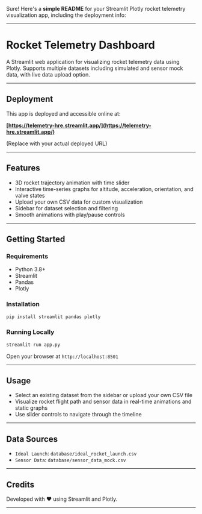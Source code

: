 Sure! Here's a **simple README** for your Streamlit Plotly rocket telemetry visualization app, including the deployment info:

---

# Rocket Telemetry Dashboard

A Streamlit web application for visualizing rocket telemetry data using Plotly.
Supports multiple datasets including simulated and sensor mock data, with live data upload option.

---
## Deployment

This app is deployed and accessible online at:

**[https://telemetry-hre.streamlit.app/](https://telemetry-hre.streamlit.app/)**

(Replace with your actual deployed URL)

---

## Features

* 3D rocket trajectory animation with time slider
* Interactive time-series graphs for altitude, acceleration, orientation, and valve states
* Upload your own CSV data for custom visualization
* Sidebar for dataset selection and filtering
* Smooth animations with play/pause controls

---

## Getting Started

### Requirements

* Python 3.8+
* Streamlit
* Pandas
* Plotly

### Installation

```bash
pip install streamlit pandas plotly
```

### Running Locally

```bash
streamlit run app.py
```

Open your browser at `http://localhost:8501`

---

## Usage

* Select an existing dataset from the sidebar or upload your own CSV file
* Visualize rocket flight path and sensor data in real-time animations and static graphs
* Use slider controls to navigate through the timeline

---

## Data Sources

* `Ideal Launch`: `database/ideal_rocket_launch.csv`
* `Sensor Data`: `database/sensor_data_mock.csv`

---



## Credits

Developed with ❤️ using Streamlit and Plotly.

---
